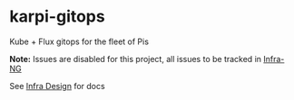 # karpi-gitops

Kube + Flux gitops for the fleet of Pis

**Note:** Issues are disabled for this project, all issues to be tracked in [Infra-NG](https://gitlab.com/garvbox-iac/infra-ng/issues)

See [Infra Design](https://gitlab.com/garvbox-iac/infra-ng/-/blob/main/docs/infra-design.md) for docs
